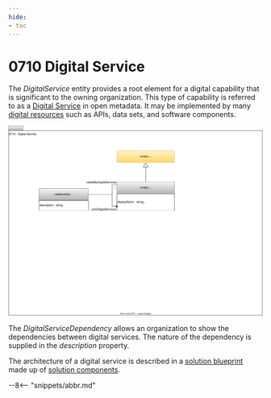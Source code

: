 ```yaml
---
hide:
- toc
---
```


<!-- SPDX-License-Identifier: CC-BY-4.0 -->
<!-- Copyright Contributors to the ODPi Egeria project 2020. -->


# 0710 Digital Service

The *DigitalService* entity provides a root element for a digital capability that is significant to the owning organization.  This type of capability is referred to as a [Digital Service](/practices/digital-services/overview) in open metadata.  It may be implemented by many [digital resources](/concepts/resource) such as APIs, data sets, and software components.

![UML](0710-Digital-Service.svg)

The *DigitalServiceDependency* allows an organization to show the dependencies between digital services.  The nature of the dependency is supplied in the *description* property.

The architecture of a digital service is described in a [solution blueprint](/types/7/0740-Solution-Blueprints) made up of [solution components](/types/7/0730-Solution-Components).

--8<-- "snippets/abbr.md"